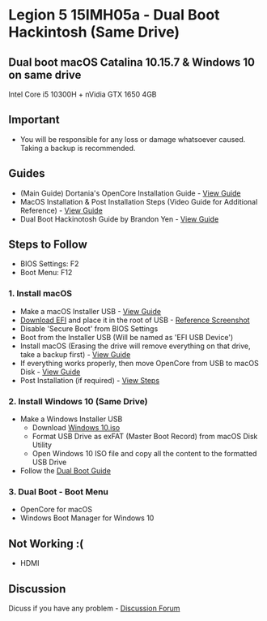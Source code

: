 # Legion 5 15IMH05a - Dual Boot Hackintosh (Same Drive)

## Dual boot macOS Catalina 10.15.7 & Windows 10 on same drive
Intel Core i5 10300H + nVidia GTX 1650 4GB

## Important
* You will be responsible for any loss or damage whatsoever caused. Taking a backup is recommended.

## Guides
* (Main Guide) Dortania's OpenCore Installation Guide - [View Guide](https://dortania.github.io/OpenCore-Install-Guide/)
* MacOS Installation & Post Installation Steps (Video Guide for Additional Reference) - [View Guide](https://youtu.be/IP7crXa-5lo?t=180)
* Dual Boot Hackinotosh Guide by Brandon Yen - [View Guide](https://youtu.be/ztxHRGdX0Sw)

## Steps to Follow

* BIOS Settings: F2
* Boot Menu: F12

### 1. Install macOS

* Make a macOS Installer USB - [View Guide](https://dortania.github.io/OpenCore-Install-Guide/installer-guide/winblows-install.html)
* [Download EFI](https://github.com/abhishek110022/Legion-5-15IMH05a-EFI/releases) and place it in the root of USB - [Reference Screenshot](https://dortania.github.io/OpenCore-Install-Guide/assets/img/com-efi-done.a6fb730e.png)
* Disable 'Secure Boot' from BIOS Settings
* Boot from the Installer USB (Will be named as 'EFI USB Device')
* Install macOS (Erasing the drive will remove everything on that drive, take a backup first) - [View Guide](https://youtu.be/IP7crXa-5lo?t=196)
* If everything works properly, then move OpenCore from USB to macOS Disk - [View Guide](https://dortania.github.io/OpenCore-Post-Install/universal/oc2hdd.html)
* Post Installation (if required) - [View Steps](https://dortania.github.io/OpenCore-Post-Install/)

### 2. Install Windows 10 (Same Drive)

* Make a Windows Installer USB
  - Download [Windows 10.iso](https://www.microsoft.com/en-in/software-download/windows10ISO)
  - Format USB Drive as exFAT (Master Boot Record) from macOS Disk Utility
  - Open Windows 10 ISO file and copy all the content to the formatted USB Drive
* Follow the [Dual Boot Guide](https://youtu.be/ztxHRGdX0Sw)

### 3. Dual Boot - Boot Menu
* OpenCore for macOS
* Windows Boot Manager for Windows 10

## Not Working :(
* HDMI

## Discussion
Dicuss if you have any problem - [Discussion Forum](https://github.com/abhishek110022/Legion-5-15IMH05a-Hackintosh/discussions/1)
